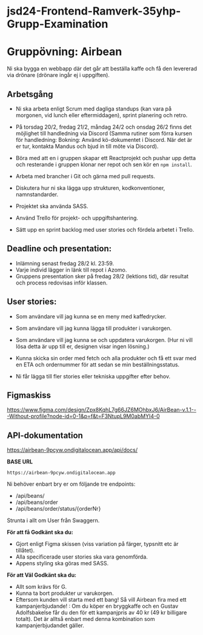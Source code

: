 # jsd24-Frontend-Ramverk-35yhp-Grupp-Examination


# Gruppövning: Airbean

Ni ska bygga en webbapp där det går att beställa kaffe och få den levererad via drönare (drönare ingår ej i uppgiften).

## Arbetsgång
- Ni ska arbeta enligt Scrum med dagliga standups (kan vara på morgonen, vid lunch eller eftermiddagen), sprint planering och retro. 
- På torsdag 20/2, fredag 21/2, måndag 24/2 och onsdag 26/2 finns det möjlighet till handledning via Discord (Samma rutiner som förra kursen för handledning: 
Bokning: Använd kö-dokumentet i Discord. När det är er tur, kontakta Mandus och bjud in till möte via Discord).

- Böra med att en i gruppen skapar ett Reactprojekt och pushar upp detta och resterande i gruppen klonar ner repot och sen kör en `npm install`. 
- Arbeta med brancher i Git och gärna med pull requests.
- Diskutera hur ni ska lägga upp strukturen, kodkonventioner, namnstandarder.
- Projektet ska använda SASS.
- Använd Trello för projekt- och uppgiftshantering.
- Sätt upp en sprint backlog med user stories och fördela arbetet i Trello.

## Deadline och presentation:
- Inlämning senast fredag 28/2 kl. 23:59.
- Varje individ lägger in länk till repot i Azomo.
- Gruppens presentation sker på fredag 28/2 (lektions tid), där resultat och process redovisas inför klassen.

## User stories:
- Som användare vill jag kunna se en meny med kaffedrycker.
- Som användare vill jag kunna lägga till produkter i varukorgen.
- Som användare vill jag kunna se och uppdatera varukorgen. (Hur ni vill lösa detta är upp till er, designen visar ingen lösning.)
- Kunna skicka sin order med fetch och alla produkter och få ett svar med en ETA och ordernummer för att sedan se min beställningsstatus.

- Ni får lägga till fler stories eller tekniska uppgifter efter behov.

## Figmaskiss
https://www.figma.com/design/Zpx8KqhL7g66JZ6MOhbxJ6/AirBean-v.1.1---Without-profile?node-id=0-1&p=f&t=F3NtupL9M0abMYI4-0

## API-dokumentation
https://airbean-9pcyw.ondigitalocean.app/api/docs/

**BASE URL**
```
https://airbean-9pcyw.ondigitalocean.app
```

Ni behöver enbart bry er om följande tre endpoints:

* /api/beans/
* /api/beans/order
* /api/beans/order/status/{orderNr}

Strunta i allt om User från Swaggern.

**För att få Godkänt ska du:**
* Gjort enligt Figma skissen (viss variation på färger, typsnitt etc är tillåtet).
* Alla specificerade user stories ska vara genomförda.
* Appens styling ska göras med SASS.

**För att Väl Godkänt ska du:**
* Allt som krävs för G.
* Kunna ta bort produkter ur varukorgen.
* Eftersom kunden vill starta med ett bang! Så vill Airbean fira med ett kampanjerbjudande! : 
Om du köper en bryggkaffe och en Gustav Adolfsbakelse får du den för ett kampanjpris av 40 kr (49 kr billigare totalt). Det är alltså enbart med denna kombination som kampanjerbjudandet gäller.
